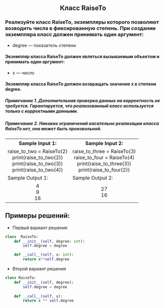 <h2 style="text-align:center">Класс RaiseTo</h2>

### Реализуйте класс RaiseTo, экземпляры которого позволяют возводить числа в фиксированную степень. При создании экземпляра класс должен принимать один аргумент:
* degree — показатель степени
#### Экземпляр класса RaiseTo должен являться вызываемым объектом и принимать один аргумент:
* x — число
#### Экземпляр класса RaiseTo должен возвращать значение x в степени degree.
##### Примечание 1. Дополнительная проверка данных на корректность не требуется. Гарантируется, что реализованный класс используется только с корректными данными.
##### Примечание 2. Никаких ограничений касательно реализации класса RaiseTo нет, она может быть произвольной.

<table align="center">
  <tbody>
    <tr>
      <th>Sample Input 1: </th>
      <th>Sample Input 2: </th>
    </tr>
    <tr>
      <td align="center">raise_to_two = RaiseTo(2)<br>
                        print(raise_to_two(2))<br>
                        print(raise_to_two(3))<br>
                        print(raise_to_two(4))<br></td>
      <td align="center">raise_to_three = RaiseTo(3)<br>
                        raise_to_four = RaiseTo(4)<br>
                        print(raise_to_three(3))<br>
                        print(raise_to_four(2))<br></td>
    </tr>
    <tr>
      <td>Sample Output 1:</td>
      <td>Sample Output 2:</td>
      </tr>
    <tr>
      <td align="center">
                        4<br>
                        9<br>
                        16<br>
      </td>
      <td align="center">
                        27<br>
                        16<br>
      </td>
    </tr>
  </tbody>
</table>



## Примеры решений:
* Первый вариант решения
```python
class  RaiseTo:
    def __init__(self, degree: int):
        self.degree = degree

    def __call__(self, x: int):
        return x**self.degree
```
* Второй вариант решения

```python
class RaiseTo:
    def __init__(self, degree):
        self.degree = degree
        
    def __call__(self, x):
        return x ** self.degree
```


